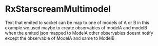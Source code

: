 # RxStarscreamMultimodel
 Text that emited to socket can be map to one of models of A or B
 in this example we used maybe to create observables of modelA and modelB
 when the emited json mapped to ModelA other observables doesnt notify except the observable of ModelA and same to ModelB
